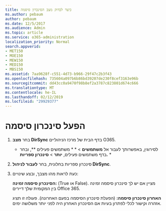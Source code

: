 ```yaml
---
title: כיצד לבדוק מצב הסינכרון סיסמה
ms.author: pebaum
author: pebaum
ms.date: 12/5/2017
ms.audience: Admin
ms.topic: article
ms.service: o365-administration
localization_priority: Normal
search.appverid:
- MET150
- MOE150
- MEW150
- MED150
- MBS150
ms.assetid: 7aa9628f-c551-4d73-b966-29f47c2b3f43
ms.openlocfilehash: 735604a097b6b86bd39207de230f8cef3163e96b
ms.sourcegitcommit: dd43cc0a9470f98b8ef2a3787c823801d674c666
ms.translationtype: MT
ms.contentlocale: he-IL
ms.lasthandoff: 02/12/2019
ms.locfileid: "29929377"
---
```

# <a name="enable-password-sync"></a>הפעל סינכרון סיסמה

1.  בחר **מצב DirSync** בדף הבית של מרכז הניהוליים O365. 
    
     * לסירוגין, באפשרותך לעבור אל **משתמשים** \> * * משתמשים פעילים **, ובחר בדף משתמשים פעילים, **יותר** \> **סינכרון ספריות.** * 
    
2. סינכרון ספריות בחלונית, בחר **לעבור לניהול DirSync**. 
    
3. כעת לראות מהו מצבך, ובצע שינויים:
    
    **הסינכרון סיסמה זמינה:** (True או False). מציין אם יש לך סינכרון סיסמה זמינה בין המקומית שלך דיירים Office 365. 
    
    **האחרון סינכרון סיסמה:** (הפעלת סינכרון הסיסמה בפעם האחרונה). פעולה זו תציג אזהרה וקישור לכלי לפתרון בעיות אם הסינכרון האחרון היה לפני יותר משלושה ימים. 
    


